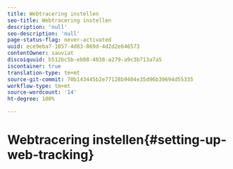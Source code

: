 ```yaml
---
title: Webtracering instellen
seo-title: Webtracering instellen
description: 'null'
seo-description: 'null'
page-status-flag: never-activated
uuid: ece9eba7-1857-4d83-869d-4d2d2e646573
contentOwner: sauviat
discoiquuid: b512bc5b-eb08-4038-a279-a9c3b713a7a5
iscontainer: true
translation-type: tm+mt
source-git-commit: 70b143445b2e77128b9404e35d96b39694d55335
workflow-type: tm+mt
source-wordcount: '14'
ht-degree: 100%

---
```



# Webtracering instellen{#setting-up-web-tracking}

